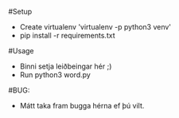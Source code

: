 #Setup
- Create virtualenv 'virtualenv -p python3 venv'
- pip install -r requirements.txt

#Usage
- Binni setja leiðbeingar hér ;)
- Run python3 word.py

#BUG:
- Mátt taka fram bugga hérna ef þú vilt.

